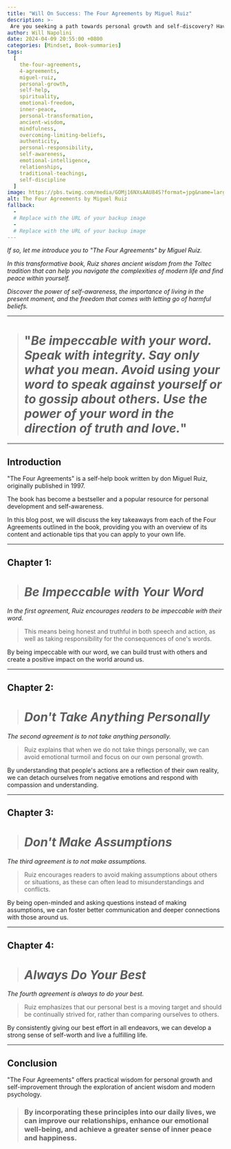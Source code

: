 ```yaml
---
title: "Will On Success: The Four Agreements by Miguel Ruiz"
description: >- 
 Are you seeking a path towards personal growth and self-discovery? Have you ever felt weighed down by the expectations of others, or burdened by your own limitations? Do you desire to break free from these shackles and live a life of authenticity and freedom?
author: Will Napolini
date: 2024-04-09 20:55:00 +0800
categories: [Mindset, Book-summaries]
tags:
  [
    the-four-agreements,
    4-agreements,
    miguel-ruiz,
    personal-growth,
    self-help,
    spirituality,
    emotional-freedom,
    inner-peace,
    personal-transformation,
    ancient-wisdom,
    mindfulness,
    overcoming-limiting-beliefs,
    authenticity,
    personal-responsibility,
    self-awareness,
    emotional-intelligence,
    relationships,
    traditional-teachings,
    self-discipline
  ]
image: https://pbs.twimg.com/media/GOMj16NXsAAU84S?format=jpg&name=large
alt: The Four Agreements by Miguel Ruiz
fallback:
  -
  # Replace with the URL of your backup image
  -
  # Replace with the URL of your backup image
---
```


_If so, let me introduce you to "The Four Agreements" by Miguel Ruiz._

_In this transformative book, Ruiz shares ancient wisdom from the Toltec tradition that can help you navigate the complexities of modern life and find peace within yourself._

_Discover the power of self-awareness, the importance of living in the present moment, and the freedom that comes with letting go of harmful beliefs._

---

> # "_Be impeccable with your word. Speak with integrity. Say only what you mean. Avoid using your word to speak against yourself or to gossip about others. Use the power of your word in the direction of truth and love._"

---

## Introduction

"The Four Agreements" is a self-help book written by don Miguel Ruiz, originally published in 1997.

The book has become a bestseller and a popular resource for personal development and self-awareness.

In this blog post, we will discuss the key takeaways from each of the Four Agreements outlined in the book, providing you with an overview of its content and actionable tips that you can apply to your own life.

---

## Chapter 1:

> # _Be Impeccable with Your Word_

_In the first agreement, Ruiz encourages readers to be impeccable with their word._

> This means being honest and truthful in both speech and action, as well as taking responsibility for the consequences of one's words.

By being impeccable with our word, we can build trust with others and create a positive impact on the world around us.

---

## Chapter 2:

> # _Don't Take Anything Personally_

_The second agreement is to not take anything personally._

> Ruiz explains that when we do not take things personally, we can avoid emotional turmoil and focus on our own personal growth.

By understanding that people's actions are a reflection of their own reality, we can detach ourselves from negative emotions and respond with compassion and understanding.

---

## Chapter 3:

> # _Don't Make Assumptions_

_The third agreement is to not make assumptions._

> Ruiz encourages readers to avoid making assumptions about others or situations, as these can often lead to misunderstandings and conflicts.

By being open-minded and asking questions instead of making assumptions, we can foster better communication and deeper connections with those around us.

---

## Chapter 4:

> # _Always Do Your Best_

_The fourth agreement is always to do your best._

> Ruiz emphasizes that our personal best is a moving target and should be continually strived for, rather than comparing ourselves to others.

By consistently giving our best effort in all endeavors, we can develop a strong sense of self-worth and live a fulfilling life.

---

## Conclusion

"The Four Agreements" offers practical wisdom for personal growth and self-improvement through the exploration of ancient wisdom and modern psychology.

> ### By incorporating these principles into our daily lives, we can improve our relationships, enhance our emotional well-being, and achieve a greater sense of inner peace and happiness.
